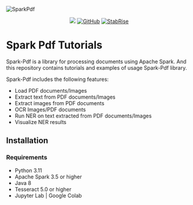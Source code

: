 ![SparkPdf](https://stabrise.com/media/filer_public_thumbnails/filer_public/de/31/de3156f0-386d-4b3b-ac7e-8856a38f7c1e/sparkpdflogo.png__808x214_subsampling-2.webp)

<p align="center">
    <a href="https://pypi.org/project/pyspark-pdf/" alt="Package on PyPI"><img src="https://img.shields.io/pypi/v/pyspark-pdf.svg" /></a>    
    <a href="https://github.com/stabrise/spark-pdf/blob/main/LICENSE"><img alt="GitHub" src="https://img.shields.io/github/license/stabrise/spark-pdf.svg?color=blue"></a>
    <a href="https://stabrise.com"><img alt="StabRise" src="https://img.shields.io/badge/powered%20by-StabRise-orange.svg?style=flat&colorA=E1523D&colorB=007D8A"></a>
</p>



# Spark Pdf Tutorials

Spark-Pdf is a library for processing documents using Apache Spark.
And this repository contains tutorials and examples of usage Spark-Pdf library.

Spark-Pdf includes the following features:

- Load PDF documents/Images
- Extract text from PDF documents/Images
- Extract images from PDF documents
- OCR Images/PDF documents
- Run NER on text extracted from PDF documents/Images
- Visualize NER results

## Installation

### Requirements

- Python 3.11
- Apache Spark 3.5 or higher
- Java 8
- Tesseract 5.0 or higher
- Jupyter Lab | Google Colab

